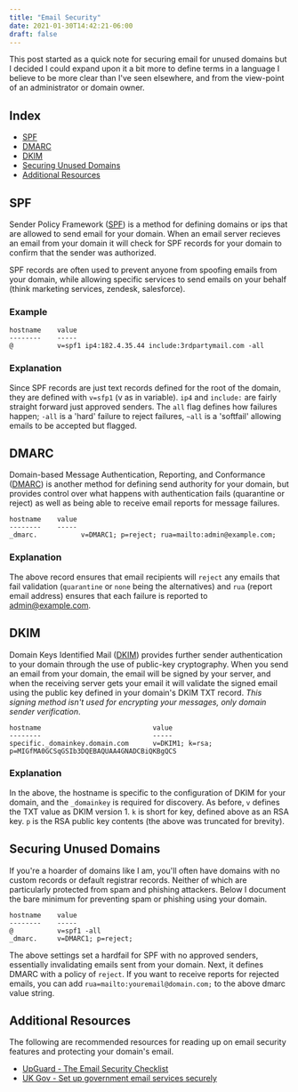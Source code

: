 ```yaml
---
title: "Email Security"
date: 2021-01-30T14:42:21-06:00
draft: false
---
```


This post started as a quick note for securing email for unused domains but I decided I could expand upon it a bit more to define terms in a language I believe to be more clear than I've seen elsewhere, and from the view-point of an administrator or domain owner.

## Index
* [SPF](#spf)
* [DMARC](#dmarc)
* [DKIM](#dkim)
* [Securing Unused Domains](#securing-unused-domains)
* [Additional Resources](#additional-resources)

## SPF

Sender Policy Framework ([SPF](https://www.dmarcanalyzer.com/spf/)) is a method for defining domains or ips that are allowed to send email for your domain. When an email server recieves an email from your domain it will check for SPF records for your domain to confirm that the sender was authorized.

SPF records are often used to prevent anyone from spoofing emails from your domain, while allowing specific services to send emails on your behalf (think marketing services, zendesk, salesforce).

### Example
```
hostname    value
--------    -----
@           v=spf1 ip4:182.4.35.44 include:3rdpartymail.com -all
```

### Explanation
Since SPF records are just text records defined for the root of the domain, they are defined with `v=sfp1` (v as in variable). `ip4` and `include:` are fairly straight forward just approved senders. The `all` flag defines how failures happen; `-all` is a 'hard' failure to reject failures, `~all` is a 'softfail' allowing emails to be accepted but flagged.


## DMARC
Domain-based Message Authentication, Reporting, and Conformance ([DMARC](https://mxtoolbox.com/dmarc/details/what-is-a-dmarc-record)) is another method for defining send authority for your domain, but provides control over what happens with authentication fails (quarantine or reject) as well as being able to receive email reports for message failures.

```
hostname    value
--------    -----
_dmarc.           v=DMARC1; p=reject; rua=mailto:admin@example.com;

```

### Explanation
The above record ensures that email recipients will `reject` any emails that fail validation (`quarantine` or `none` being the alternatives) and `rua` (report email address) ensures that each failure is reported to admin@example.com.

## DKIM
Domain Keys Identified Mail ([DKIM](https://postmarkapp.com/guides/dkim)) provides further sender authentication to your domain through the use of public-key cryptography. When you send an email from your domain, the email will be signed by your server, and when the receiving server gets your email it will validate the signed email using the public key defined in your domain's DKIM TXT record. *This signing method isn't used for encrypting your messages, only domain sender verification*.

```
hostname                            value
--------                            -----
specific._domainkey.domain.com      v=DKIM1; k=rsa; p=MIGfMA0GCSqGSIb3DQEBAQUAA4GNADCBiQKBgQCS
```

### Explanation
In the above, the hostname is specific to the configuration of DKIM for your domain, and the `_domainkey` is required for discovery. As before, `v` defines the TXT value as DKIM version 1. `k` is short for key, defined above as an RSA key. `p` is the RSA public key contents (the above was truncated for brevity).


## Securing Unused Domains
If you're a hoarder of domains like I am, you'll often have domains with no custom records or default registrar records. Neither of which are particularly protected from spam and phishing attackers. Below I document the bare minimum for preventing spam or phishing using your domain. 

```
hostname    value
--------    -----
@           v=spf1 -all
_dmarc.     v=DMARC1; p=reject;
```

The above settings set a hardfail for SPF with no approved senders, essentially invalidating emails sent from your domain. Next, it defines DMARC with a policy of `reject`. If you want to receive reports for rejected emails, you can add `rua=mailto:youremail@domain.com;` to the above dmarc value string.



## Additional Resources

The following are recommended resources for reading up on email security features and protecting your domain's email.

* [UpGuard - The Email Security Checklist](https://www.upguard.com/blog/the-email-security-checklist)
* [UK Gov - Set up government email services securely](https://www.gov.uk/guidance/set-up-government-email-services-securely)
